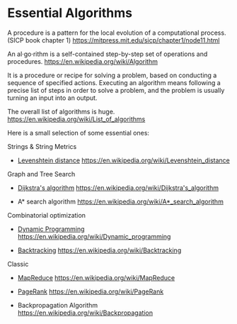 # Essential Algorithms

A procedure is a pattern for the local evolution of a computational process.
(SICP book chapter 1)
https://mitpress.mit.edu/sicp/chapter1/node11.html

An al·go·rithm is a self-contained step-by-step set of operations and procedures.
https://en.wikipedia.org/wiki/Algorithm

It is a procedure or recipe for solving a problem, based on conducting a sequence of specified actions. Executing an algorithm means following a precise list of steps in order to solve a problem, and the problem is usually turning an input into an output.

The overall list of algorithms is huge.
https://en.wikipedia.org/wiki/List_of_algorithms

Here is a small selection of some essential ones:

Strings & String Metrics

* [Levenshtein distance](levenshtein.rb)
  https://en.wikipedia.org/wiki/Levenshtein_distance

Graph and Tree Search

* [Dijkstra's algorithm](dijkstra.rb)
  https://en.wikipedia.org/wiki/Dijkstra's_algorithm

* A* search algorithm
  https://en.wikipedia.org/wiki/A*_search_algorithm

Combinatorial optimization

* [Dynamic Programming](dynamic_programming.rb)
  https://en.wikipedia.org/wiki/Dynamic_programming

* [Backtracking](backtracking.rb)
  https://en.wikipedia.org/wiki/Backtracking

Classic

* [MapReduce](map_reduce.rb)
  https://en.wikipedia.org/wiki/MapReduce

* [PageRank](page_rank.rb)
  https://en.wikipedia.org/wiki/PageRank

* Backpropagation Algorithm
  https://en.wikipedia.org/wiki/Backpropagation


